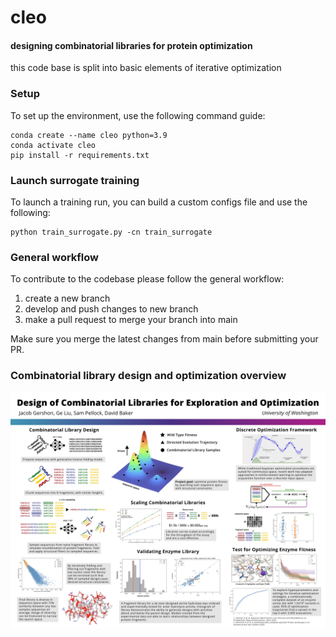 # cleo
#### designing combinatorial libraries for protein optimization

this code base is split into basic elements of iterative optimization

### Setup
To set up the environment, use the following command guide:
```
conda create --name cleo python=3.9
conda activate cleo
pip install -r requirements.txt
```

### Launch surrogate training
To launch a training run, you can build a custom configs file and use the following:
```
python train_surrogate.py -cn train_surrogate
```

### General workflow
To contribute to the codebase please follow the general workflow:
1. create a new branch
2. develop and push changes to new branch
3. make a pull request to merge your branch into main

Make sure you merge the latest changes from main before submitting your PR.


### Combinatorial library design and optimization overview
![alt text](./figs/poster.jpg)
